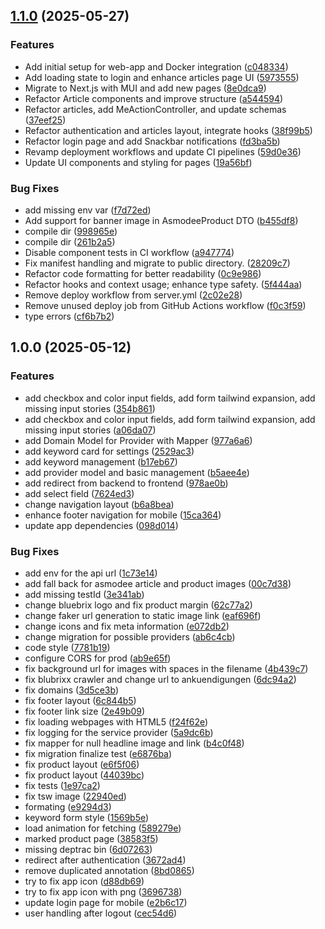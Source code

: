 ## [1.1.0](https://github.com/Skanky0815/NerdBubble/compare/v1.0.0...v1.1.0) (2025-05-27)

### Features

* Add initial setup for web-app and Docker integration ([c048334](https://github.com/Skanky0815/NerdBubble/commit/c0483342f9dfdc44525fcc4719c765b4a7203332))
* Add loading state to login and enhance articles page UI ([5973555](https://github.com/Skanky0815/NerdBubble/commit/5973555626c6b45831ec5b261203f5b63a4c46f0))
* Migrate to Next.js with MUI and add new pages ([8e0dca9](https://github.com/Skanky0815/NerdBubble/commit/8e0dca9ac7dbd8de83b7b1b7d0123d4ee56dd2e2))
* Refactor Article components and improve structure ([a544594](https://github.com/Skanky0815/NerdBubble/commit/a544594be3762fd52a5a3166fcf8b9d5ed6ac6f6))
* Refactor articles, add MeActionController, and update schemas ([37eef25](https://github.com/Skanky0815/NerdBubble/commit/37eef2523c4d0fbfc9a0c787a731688a22ef1535))
* Refactor authentication and articles layout, integrate hooks ([38f99b5](https://github.com/Skanky0815/NerdBubble/commit/38f99b58a123f28028ea6084f68fb7922cb786b5))
* Refactor login page and add Snackbar notifications ([fd3ba5b](https://github.com/Skanky0815/NerdBubble/commit/fd3ba5b4056b78b41c913f1674ed1f4b72ce3b97))
* Revamp deployment workflows and update CI pipelines ([59d0e36](https://github.com/Skanky0815/NerdBubble/commit/59d0e366f52d5d5da73a1404fbbd9ac5a1ec50ba))
* Update UI components and styling for pages ([19a56bf](https://github.com/Skanky0815/NerdBubble/commit/19a56bf8dada8881e2b944e1dad0c722dbae1722))

### Bug Fixes

* add missing env var ([f7d72ed](https://github.com/Skanky0815/NerdBubble/commit/f7d72ed8cda7d13d277e68d1e906f32a4853aa28))
* Add support for banner image in AsmodeeProduct DTO ([b455df8](https://github.com/Skanky0815/NerdBubble/commit/b455df89173dc6ab2e2aa8c36d32b2bb3fa44c90))
* compile dir ([998965e](https://github.com/Skanky0815/NerdBubble/commit/998965e756603ee6571111cae0ab94e464d31451))
* compile dir ([261b2a5](https://github.com/Skanky0815/NerdBubble/commit/261b2a5a097921b5f829df0a5a5566cb4c79139f))
* Disable component tests in CI workflow ([a947774](https://github.com/Skanky0815/NerdBubble/commit/a94777474d56b33b468732313f18cc14fbcfedba))
* Fix manifest handling and migrate to public directory. ([28209c7](https://github.com/Skanky0815/NerdBubble/commit/28209c7bfb7f04b48f8fb8dbd4223b4e7cc4eedd))
* Refactor code formatting for better readability ([0c9e986](https://github.com/Skanky0815/NerdBubble/commit/0c9e9867c33b622553a95e03f825ac81878a6e19))
* Refactor hooks and context usage; enhance type safety. ([5f444aa](https://github.com/Skanky0815/NerdBubble/commit/5f444aaf6dbf225a9a4c3fac8eb27cb1936f666b))
* Remove deploy workflow from server.yml ([2c02e28](https://github.com/Skanky0815/NerdBubble/commit/2c02e281f4f0898b9e5d6833e87f3ca184865ad3))
* Remove unused deploy job from GitHub Actions workflow ([f0c3f59](https://github.com/Skanky0815/NerdBubble/commit/f0c3f59ad750a671d1fce9586b859d71b7ce94ba))
* type errors ([cf6b7b2](https://github.com/Skanky0815/NerdBubble/commit/cf6b7b27d33e066ab283937ca242b91492b5aa7f))

## 1.0.0 (2025-05-12)

### Features

* add checkbox and color input fields, add form tailwind expansion, add missing input stories ([354b861](https://github.com/Skanky0815/NerdBubble/commit/354b8618b6c020859d3c80e7501b0e86a6ab8196))
* add checkbox and color input fields, add form tailwind expansion, add missing input stories ([a06da07](https://github.com/Skanky0815/NerdBubble/commit/a06da07c60688205010e7fb44af5be66d3d0fdbc))
* add Domain Model for Provider with Mapper ([977a6a6](https://github.com/Skanky0815/NerdBubble/commit/977a6a69570495ea9d17a8e96b1a4654583744e7))
* add keyword card for settings ([2529ac3](https://github.com/Skanky0815/NerdBubble/commit/2529ac3cd70998761c9dc7565e9ad5ef95eecc95))
* add keyword management ([b17eb67](https://github.com/Skanky0815/NerdBubble/commit/b17eb67418d0c8a157c23a5412d20facc03552fb))
* add provider model and basic management ([b5aee4e](https://github.com/Skanky0815/NerdBubble/commit/b5aee4e13fcbe58e3fe670cfac653ddec0918166))
* add redirect from backend to frontend ([978ae0b](https://github.com/Skanky0815/NerdBubble/commit/978ae0b54de0d77f403b0a007b92ea3d279d5198))
* add select field ([7624ed3](https://github.com/Skanky0815/NerdBubble/commit/7624ed33179b1fed1dd602633543658201944526))
* change navigation layout ([b6a8bea](https://github.com/Skanky0815/NerdBubble/commit/b6a8bea1db601e9f7cf8df84774253af75c9ce01))
* enhance footer navigation for mobile ([15ca364](https://github.com/Skanky0815/NerdBubble/commit/15ca364bbcb029bcd97fa3800e95468c9e5eeee4))
* update app dependencies ([098d014](https://github.com/Skanky0815/NerdBubble/commit/098d0141ac2a24da44a01909e42bdc91607f29c5))

### Bug Fixes

* add env for the api url ([1c73e14](https://github.com/Skanky0815/NerdBubble/commit/1c73e14790e19d1b29a13a3e5a1db1118b319e13))
* add fall back for asmodee article and product images ([00c7d38](https://github.com/Skanky0815/NerdBubble/commit/00c7d382a429b87279719f79ee6e551352eeb4d5))
* add missing testId ([3e341ab](https://github.com/Skanky0815/NerdBubble/commit/3e341ab56a4f544f4446b80a832d4f046bb935b6))
* change bluebrix logo and fix product margin ([62c77a2](https://github.com/Skanky0815/NerdBubble/commit/62c77a2936279dc0d89e34f7cef52cb50a113734))
* change faker url generation to static image link ([eaf696f](https://github.com/Skanky0815/NerdBubble/commit/eaf696f5c1c098557d1a966bd6f0654622d2a42f))
* change icons and fix meta information ([e072db2](https://github.com/Skanky0815/NerdBubble/commit/e072db2e8ef0bb8194c77dee886fab944d2c3212))
* change migration for possible providers ([ab6c4cb](https://github.com/Skanky0815/NerdBubble/commit/ab6c4cb50a6e18aae1cb04c2b9bd8440334f9151))
* code style ([7781b19](https://github.com/Skanky0815/NerdBubble/commit/7781b19d979522a596da0e84f0fce43d93a8ee21))
* configure CORS for prod ([ab9e65f](https://github.com/Skanky0815/NerdBubble/commit/ab9e65fefccc38d0e09cc302203375b04fcebab8))
* fix background url for images with spaces in the filename ([4b439c7](https://github.com/Skanky0815/NerdBubble/commit/4b439c7db1255353d658de9c13210a4f7ce58276))
* fix blubrixx crawler and change url to ankuendigungen ([6dc94a2](https://github.com/Skanky0815/NerdBubble/commit/6dc94a2a70365cf6c085f1125d9e24a8048e40ec))
* fix domains ([3d5ce3b](https://github.com/Skanky0815/NerdBubble/commit/3d5ce3bee97a5d3bfff15365533d465c7a2ea9d6))
* fix footer layout ([6c844b5](https://github.com/Skanky0815/NerdBubble/commit/6c844b5c2e1d641bd2fc1e1cecefb6df02be6045))
* fix footer link size ([2e49b09](https://github.com/Skanky0815/NerdBubble/commit/2e49b093ef6b62896f42f73976dc0905bbe021c3))
* fix loading webpages with HTML5 ([f24f62e](https://github.com/Skanky0815/NerdBubble/commit/f24f62ec2f145b9c11b25463639a2120b8d78134))
* fix logging for the service provider ([5a9dc6b](https://github.com/Skanky0815/NerdBubble/commit/5a9dc6b830973844daf5b67fea188d33003a5c39))
* fix mapper for null headline image and link ([b4c0f48](https://github.com/Skanky0815/NerdBubble/commit/b4c0f4894b62d3b2cc73288770d6f28dca93ddad))
* fix migration finalize test ([e6876ba](https://github.com/Skanky0815/NerdBubble/commit/e6876bad849f09bd3e849705fc6821f46922ff5c))
* fix product layout ([e6f5f06](https://github.com/Skanky0815/NerdBubble/commit/e6f5f0695d0834bbb314904e9bc6fb938a1d3b20))
* fix product layout ([44039bc](https://github.com/Skanky0815/NerdBubble/commit/44039bc2ceb7123f7ca0966f2bafa3f83fa38f14))
* fix tests ([1e97ca2](https://github.com/Skanky0815/NerdBubble/commit/1e97ca286e92f0ca846dfc6d29515cd877cd1fc4))
* fix tsw image ([22940ed](https://github.com/Skanky0815/NerdBubble/commit/22940ed14edff71dbacad1f6e527ed81821efec4))
* formating ([e9294d3](https://github.com/Skanky0815/NerdBubble/commit/e9294d381388b38babdba5ca333994105c8494bf))
* keyword form style ([1569b5e](https://github.com/Skanky0815/NerdBubble/commit/1569b5eae20244cfab822400c2fcb60ff4a8b24b))
* load animation for fetching ([589279e](https://github.com/Skanky0815/NerdBubble/commit/589279e7c4603f6a726cdae7918a1383299dea8c))
* marked product page ([38583f5](https://github.com/Skanky0815/NerdBubble/commit/38583f588ca01cf8df1eddac754594d4a0b6e3cc))
* missing deptrac bin ([6d07263](https://github.com/Skanky0815/NerdBubble/commit/6d07263a4e75cd22ce30b768b7f6fd5a55acb808))
* redirect after authentication ([3672ad4](https://github.com/Skanky0815/NerdBubble/commit/3672ad4148b051d4a124a458e273a569a4114b34))
* remove duplicated annotation ([8bd0865](https://github.com/Skanky0815/NerdBubble/commit/8bd0865e26bbfa0969ac7513214584c202e88b02))
* try to fix app icon ([d88db69](https://github.com/Skanky0815/NerdBubble/commit/d88db69175060a49c0acae43dd71eec6302bc5f1))
* try to fix app icon with png ([3696738](https://github.com/Skanky0815/NerdBubble/commit/369673832b7a67679ff0cb3fed8dcb27328afe1d))
* update login page for mobile ([e2b6c17](https://github.com/Skanky0815/NerdBubble/commit/e2b6c17347a25eb5f7cb8842bd0913b084e627b6))
* user handling after logout ([cec54d6](https://github.com/Skanky0815/NerdBubble/commit/cec54d6fe5cff54be2049c1e6bb55864ff9aa7ab))
